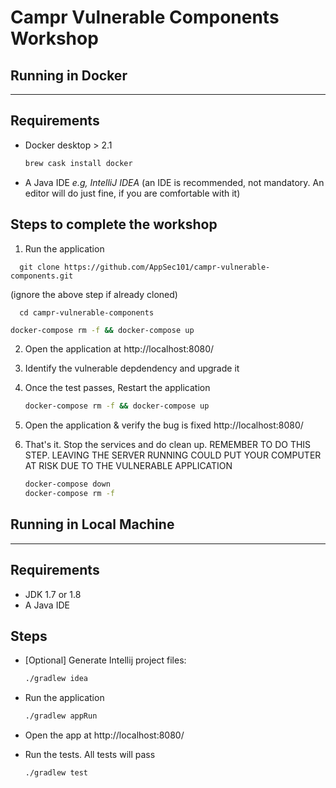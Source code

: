 # **Campr Vulnerable Components Workshop**

## **Running in Docker**

---

## Requirements

- Docker desktop > 2.1
  ```bash
  brew cask install docker
  ```
- A Java IDE _e.g, IntelliJ IDEA_ (an IDE is recommended, not mandatory. An editor will do just fine, if you are comfortable with it)

## Steps to complete the workshop

1. Run the application

```
  git clone https://github.com/AppSec101/campr-vulnerable-components.git
```

(ignore the above step if already cloned)

```
  cd campr-vulnerable-components
```

```bash
docker-compose rm -f && docker-compose up
```

2. Open the application at http://localhost:8080/

3. Identify the vulnerable depdendency and upgrade it

4. Once the test passes, Restart the application
   ```bash
   docker-compose rm -f && docker-compose up
   ```
5. Open the application & verify the bug is fixed http://localhost:8080/

6. That's it. Stop the services and do clean up.
   REMEMBER TO DO THIS STEP. LEAVING THE SERVER RUNNING COULD PUT YOUR COMPUTER AT RISK DUE TO THE VULNERABLE APPLICATION

   ```bash
   docker-compose down
   docker-compose rm -f
   ```

## **Running in Local Machine**

---

## Requirements

- JDK 1.7 or 1.8
- A Java IDE

## Steps

- [Optional] Generate Intellij project files:

  ```bash
  ./gradlew idea
  ```

- Run the application

  ```bash
  ./gradlew appRun
  ```

- Open the app at http://localhost:8080/

- Run the tests. All tests will pass

  ```bash
  ./gradlew test
  ```
